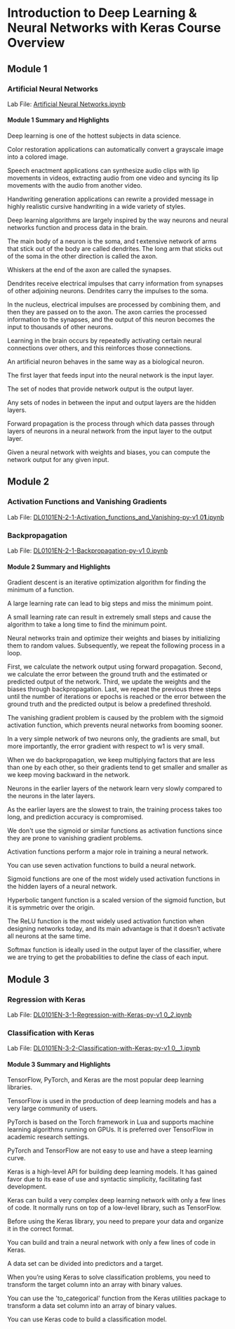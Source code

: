 # Introduction to Deep Learning & Neural Networks with Keras Course Overview

## Module 1

### Artificial Neural Networks

Lab File: [Artificial Neural Networks.ipynb](module%201/Artificial%20Neural%20Networks.ipynb)

#### Module 1 Summary and Highlights

Deep learning is one of the hottest subjects in data science.

Color restoration applications can automatically convert a grayscale image into a colored image.

Speech enactment applications can synthesize audio clips with lip movements in videos, extracting audio from one video and syncing its lip movements with the audio from another video.

Handwriting generation applications can rewrite a provided message in highly realistic cursive handwriting in a wide variety of styles.

Deep learning algorithms are largely inspired by the way neurons and neural networks function and process data in the brain.

The main body of a neuron is the soma, and t extensive network of arms that stick out of the body are called dendrites. The long arm that sticks out of the soma in the other direction is called the axon.

Whiskers at the end of the axon are called the synapses.

Dendrites receive electrical impulses that carry information from synapses of other adjoining neurons. Dendrites carry the impulses to the soma.

In the nucleus, electrical impulses are processed by combining them, and then they are passed on to the axon. The axon carries the processed information to the synapses, and the output of this neuron becomes the input to thousands of other neurons.

Learning in the brain occurs by repeatedly activating certain neural connections over others, and this reinforces those connections.

An artificial neuron behaves in the same way as a biological neuron.

The first layer that feeds input into the neural network is the input layer.

The set of nodes that provide network output is the output layer.

Any sets of nodes in between the input and output layers are the hidden layers.

Forward propagation is the process through which data passes through layers of neurons in a neural network from the input layer to the output layer.

Given a neural network with weights and biases, you can compute the network output for any given input.

## Module 2

### Activation Functions and Vanishing Gradients

Lab File: [DL0101EN-2-1-Activation_functions_and_Vanishing-py-v1 0**1**.ipynb](module%202/DL0101EN-2-1-Activation_functions_and_Vanishing-py-v1%200__1__.ipynb)

### Backpropagation

Lab File: [DL0101EN-2-1-Backpropagation-py-v1 0.ipynb](module%202/DL0101EN-2-1-Backpropagation-py-v1%200.ipynb)

#### Module 2 Summary and Highlights

Gradient descent is an iterative optimization algorithm for finding the minimum of a function.

A large learning rate can lead to big steps and miss the minimum point.

A small learning rate can result in extremely small steps and cause the algorithm to take a long time to find the minimum point.

Neural networks train and optimize their weights and biases by initializing them to random values. Subsequently, we repeat the following process in a loop.

First, we calculate the network output using forward propagation. Second, we calculate the error between the ground truth and the estimated or predicted output of the network. Third, we update the weights and the biases through backpropagation. Last, we repeat the previous three steps until the number of iterations or epochs is reached or the error between the ground truth and the predicted output is below a predefined threshold.

The vanishing gradient problem is caused by the problem with the sigmoid activation function, which prevents neural networks from booming sooner.

In a very simple network of two neurons only, the gradients are small, but more importantly, the error gradient with respect to w1 is very small.

When we do backpropagation, we keep multiplying factors that are less than one by each other, so their gradients tend to get smaller and smaller as we keep moving backward in the network.

Neurons in the earlier layers of the network learn very slowly compared to the neurons in the later layers.

As the earlier layers are the slowest to train, the training process takes too long, and prediction accuracy is compromised.

We don't use the sigmoid or similar functions as activation functions since they are prone to vanishing gradient problems.

Activation functions perform a major role in training a neural network.

You can use seven activation functions to build a neural network.

Sigmoid functions are one of the most widely used activation functions in the hidden layers of a neural network.

Hyperbolic tangent function is a scaled version of the sigmoid function, but it is symmetric over the origin.

The ReLU function is the most widely used activation function when designing networks today, and its main advantage is that it doesn’t activate all neurons at the same time.

Softmax function is ideally used in the output layer of the classifier, where we are trying to get the probabilities to define the class of each input.

## Module 3

### Regression with Keras

Lab File: [DL0101EN-3-1-Regression-with-Keras-py-v1 0\__2_.ipynb](module%203/DL0101EN-3-1-Regression-with-Keras-py-v1%200__2_.ipynb)

### Classification with Keras

Lab File: [DL0101EN-3-2-Classification-with-Keras-py-v1 0\_\_1.ipynb](module%203/DL0101EN-3-2-Classification-with-Keras-py-v1%200__1.ipynb)

#### Module 3 Summary and Highlights

TensorFlow, PyTorch, and Keras are the most popular deep learning libraries.

TensorFlow is used in the production of deep learning models and has a very large community of users.

PyTorch is based on the Torch framework in Lua and supports machine learning algorithms running on GPUs. It is preferred over TensorFlow in academic research settings.

PyTorch and TensorFlow are not easy to use and have a steep learning curve.

Keras is a high-level API for building deep learning models. It has gained favor due to its ease of use and syntactic simplicity, facilitating fast development.

Keras can build a very complex deep learning network with only a few lines of code. It normally runs on top of a low-level library, such as TensorFlow.

Before using the Keras library, you need to prepare your data and organize it in the correct format.

You can build and train a neural network with only a few lines of code in Keras.

A data set can be divided into predictors and a target.

When you’re using Keras to solve classification problems, you need to transform the target column into an array with binary values.

You can use the 'to_categorical' function from the Keras utilities package to transform a data set column into an array of binary values.

You can use Keras code to build a classification model.
